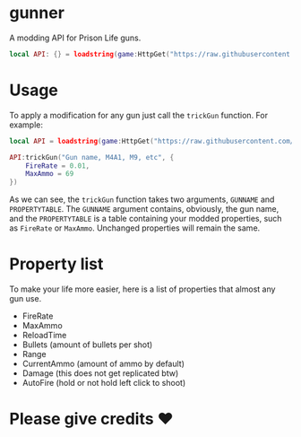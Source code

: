 # gunner
A modding API for Prison Life guns.
```lua
local API: {} = loadstring(game:HttpGet("https://raw.githubusercontent.com/raycast6000/gunner/main/main.lua"))()
```
# Usage
To apply a modification for any gun just call the `trickGun` function. For example:
```lua
local API = loadstring(game:HttpGet("https://raw.githubusercontent.com/raycast6000/gunner/main/main.lua"))()

API:trickGun("Gun name, M4A1, M9, etc", {
    FireRate = 0.01,
    MaxAmmo = 69
})
```
As we can see, the `trickGun` function takes two arguments, `GUNNAME` and `PROPERTYTABLE`. The `GUNNAME` argument contains, obviously, the gun name, and the `PROPERTYTABLE` is a table containing your modded properties, such as `FireRate` or `MaxAmmo`. Unchanged properties will remain the same.
# Property list
To make your life more easier, here is a list of properties that almost any gun use.
- FireRate
- MaxAmmo
- ReloadTime
- Bullets (amount of bullets per shot)
- Range
- CurrentAmmo (amount of ammo by default)
- Damage (this does not get replicated btw)
- AutoFire (hold or not hold left click to shoot)
# Please give credits ❤
